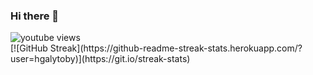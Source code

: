 ### Hi there 👋
<img alt="youtube views" src="https://github-readme-stats.vercel.app/api?username=hgalytoby&show_icons=true&theme=react"/>

<br>
[![GitHub Streak](https://github-readme-streak-stats.herokuapp.com/?user=hgalytoby)](https://git.io/streak-stats)
<!--
**hgalytoby/hgalytoby** is a ✨ _special_ ✨ repository because its `README.md` (this file) appears on your GitHub profile.

Here are some ideas to get you started:

- 🔭 I’m currently working on ...
- 🌱 I’m currently learning ...
- 👯 I’m looking to collaborate on ...
- 🤔 I’m looking for help with ...
- 💬 Ask me about ...
- 📫 How to reach me: ...
- 😄 Pronouns: ...
- ⚡ Fun fact: ...
-->
